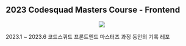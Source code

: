 ## 2023 Codesquad Masters Course - Frontend

<p align="center"><img src="https://user-images.githubusercontent.com/107349637/227784110-e23bb219-66bf-4ab5-9b11-a08095574e65.svg"></p>

2023.1 ~ 2023.6 코드스쿼드 프론트엔드 마스터즈 과정 동안의 기록 레포